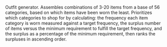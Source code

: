 Outfit generator. Assembles combinations of 3-20 items from a base of 56 categories, based on which items have been worn the least. Prioritizes which categories to shop for by calculating: the frequency each item category is worn measured against a target frequency, the surplus number of items versus the minimum requirement to fulfill the target frequency, and the surplus as a percentage of the minimum requirement, then ranks the surpluses in ascending order.